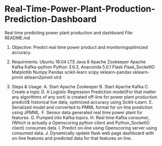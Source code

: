 # Real-Time-Power-Plant-Production-Prediction-Dashboard
Real time predicting power plant production and dashboard
File: README.md                                                                             
1. Objective: Predict real time power product and monitoringoptimized accuracy.

2. Requirments:
Ubuntu 16.04 LTS
Java 8
Apache Zookeeper
Apache Kafka
Kafka-python
Python 3.6.3, Anaconda 5.0.1
Flask
Flask_SocketIO
Matplotlib
Numpy
Pandas
scikit-learn
scipy
sklearn-pandas
sklearn-pmml
sklearn2pmml
xlrd

3. Steps & Usage:
A. Start Apache Zookeeper
B. Start Apache Kafka
C. Create a topic
D. A Logistic Regression  Prediction model(For that matter any algorithms of any sort) is created off-line for power plant production predicti$
   historical live data, optimized accuracy using Scikit-Learn.
E. Serialized model and converted to PMML format for on-line prediction using JPMML.
F. Sensor data generated real time power plant for features.
G. Pumped into Kafka topics.
H. Real time Kafka consumer, (Which is actually a Openscoring python client and Python_SocketIO client) consumes data.
I. Predict on-line using Openscoring server using consumed data.
J. Dynamically update flask web page dashboard with on-line features and predicted data for that features on line.




